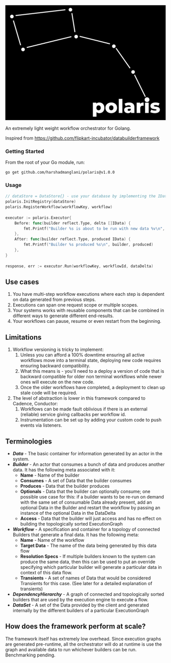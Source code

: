 <img src="https://raw.githubusercontent.com/harshadmanglani/Assets/master/Polaris.jpg">

An extremely light weight workflow orchestrator for Golang.

Inspired from https://github.com/flipkart-incubator/databuilderframework

### Getting Started
From the root of your Go module, run:
```
go get github.com/harshadmanglani/polaris@v1.0.0
```
### Usage

```go
// dataStore = DataStore{} - use your database by implementing the IDataStore interface
polaris.InitRegistry(dataStore)
polaris.RegisterWorkflow(workflowKey, workflow)

executor := polaris.Executor{
	Before: func(builder reflect.Type, delta []IData) {
		fmt.Printf("Builder %s is about to be run with new data %v\n", builder, delta)
	},
	After: func(builder reflect.Type, produced IData) {
		fmt.Printf("Builder %s produced %s\n", builder, produced)
	},
}

response, err := executor.Run(workflowKey, workflowId, dataDelta)
```

## Use cases
1. You have multi-step workflow executions where each step is dependent on data generated from previous steps.
2. Executions can span one request scope or multiple scopes.
3. Your systems works with reusable components that can be combined in different ways to generate different end-results.
4. Your workflows can pause, resume or even restart from the beginning.

## Limitations
1. Workflow versioning is tricky to implement:
   1. Unless you can afford a 100% downtime ensuring all active workflows move into a terminal state, deploying new code requires ensuring backward compatibility.
   2. What this means is - you'll need to a deploy a version of code that is backward compatible for older non terminal workflows while newer ones will execute on the new code.
   3. Once the older workflows have completed, a deployment to clean up stale code will be required.
2. The level of abstraction is lower in this framework compared to Cadence, Conductor:
   1. Workflows can be made fault oblivious if there is an external (reliable) service giving callbacks per workflow id.
   2. Instrumentation can be set up by adding your custom code to push events via listeners.

## Terminologies

* _**Data**_ - The basic container for information generated by an actor in the system.
* _**Builder**_ - An actor that consumes a bunch of data and produces another data. It has the following meta associated with it:
    * **Name** - Name of the builder
    * **Consumes** - A set of Data that the builder consumes
    * **Produces** - Data that the builder produces
    * **Optionals** - Data that the builder can optionally consume; one possible use case for this: if a builder wants to be re-run on demand with the same set of consumable Data already present, add an optional Data in the Builder and restart the workflow by passing an instance of the optional Data in the DataDelta
    * **Access** - Data that the builder will just access and has no effect on building the topologically sorted ExecutionGraph
* _**Workflow**_ - A specification and container for a topology of connected Builders that generate a final data. It has the following meta:
    * **Name** - Name of the workflow
    * **Target Data** - The name of the data being generated by this data flow
    * **Resolution Specs** - If multiple builders known to the system can produce the same data, then this can be used to put an override specifying which particular builder will generate a particular data in context of this data flow.
    * **Transients** - A set of names of Data that would be considered Transients for this case. (See later for a detailed explanation of transients)
* _**DependencyHierarchy**_ - A graph of connected and topologically sorted builders that are used by the execution engine to execute a flow. 
* _**DataSet**_ - A set of the Data provided by the client and generated internally by the different builders of a particular ExecutionGraph

## How does the framework perform at scale?
The framework itself has extremely low overhead. Since execution graphs are generated pre-runtime, all the orchestrator will do at runtime is use the graph and available data to run whichever builders can be run. Benchmarking pending.